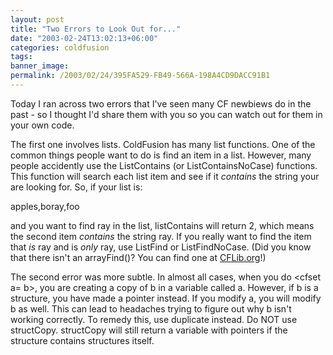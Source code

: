 ```yaml
---
layout: post
title: "Two Errors to Look Out for..."
date: "2003-02-24T13:02:13+06:00"
categories: coldfusion 
tags: 
banner_image: 
permalink: /2003/02/24/395FA529-FB49-566A-198A4CD9DACC91B1
---
```


Today I ran across two errors that I've seen many CF newbiews do in the past - so I thought I'd share them with you so you can watch out for them in your own code.

The first one involves lists. ColdFusion has many list functions. One of the common things people want to do is find an item in a list. However, many people accidently use the ListContains (or ListContainsNoCase) functions. This function will search each list item and see if it <i>contains</i> the string your are looking for. So, if your list is:

apples,boray,foo

and you want to find ray in the list, listContains will return 2, which means the second item <i>contains</i> the string ray. If you really want to find the item that <i>is</i> ray and is <i>only</i> ray, use ListFind or ListFindNoCase. (Did you know that there isn't an arrayFind()? You can find one at <a href="http://www.cflib.org">CFLib.org</a>!)

The second error was more subtle. In almost all cases, when you do &lt;cfset a= b&gt;, you are creating a copy of b in a variable called a. However, if b is a structure, you have made a pointer instead. If you modify a, you will modify b as well. This can lead to headaches trying to figure out why b isn't working correctly. To remedy this, use duplicate instead. Do NOT use structCopy. structCopy will still return a variable with pointers if the structure contains structures itself.